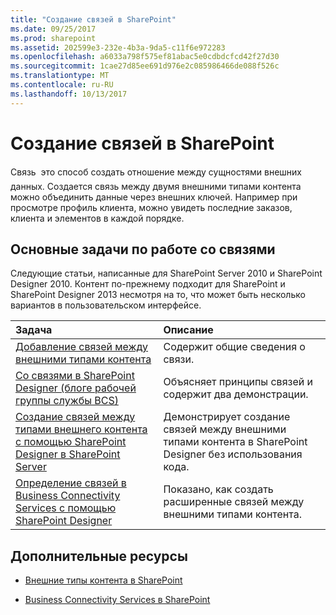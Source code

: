 ```yaml
---
title: "Создание связей в SharePoint"
ms.date: 09/25/2017
ms.prod: sharepoint
ms.assetid: 202599e3-232e-4b3a-9da5-c11f6e972283
ms.openlocfilehash: a6033a798f575ef81abac5e0cdbdcfcd42f27d30
ms.sourcegitcommit: 1cae27d85ee691d976e2c085986466de088f526c
ms.translationtype: MT
ms.contentlocale: ru-RU
ms.lasthandoff: 10/13/2017
---
```

# <a name="create-associations-in-sharepoint"></a>Создание связей в SharePoint

Связь  это способ создать отношение между сущностями внешних данных. Создается связь между двумя внешними типами контента можно объединить данные через внешних ключей. Например при просмотре профиль клиента, можно увидеть последние заказов, клиента и элементов в каждой порядке.
  
    
    


## <a name="basic-tasks-for-working-with-associations"></a>Основные задачи по работе со связями

Следующие статьи, написанные для SharePoint Server 2010 и SharePoint Designer 2010. Контент по-прежнему подходит для SharePoint и SharePoint Designer 2013 несмотря на то, что может быть несколько вариантов в пользовательском интерфейсе.
  
    
    


|**Задача**|**Описание**|
|:-----|:-----|
| [Добавление связей между внешними типами контента](http://msdn.microsoft.com/en-us/library/ff394528.aspx) <br/> |Содержит общие сведения о связи.  <br/> |
| [Со связями в SharePoint Designer (блоге рабочей группы службы BCS)](http://blogs.msdn.com/b/bcs/archive/2010/01/15/tooling-associations-in-sharepoint-designer-2010.aspx) <br/> |Объясняет принципы связей и содержит два демонстрации.  <br/> |
| [Создание связей между типами внешнего контента с помощью SharePoint Designer в SharePoint Server](http://msdn.microsoft.com/en-us/library/ff728816.aspx) <br/> |Демонстрирует создание связей между внешними типами контента в SharePoint Designer без использования кода.  <br/> |
| [Определение связей в Business Connectivity Services с помощью SharePoint Designer](http://msdn.microsoft.com/en-us/library/gg607166.aspx) <br/> |Показано, как создать расширенные связей между внешними типами контента.  <br/> |
   

## <a name="additional-resources"></a>Дополнительные ресурсы


-  [Внешние типы контента в SharePoint](external-content-types-in-sharepoint.md)
    
  
-  [Business Connectivity Services в SharePoint](business-connectivity-services-in-sharepoint.md)
    
  

